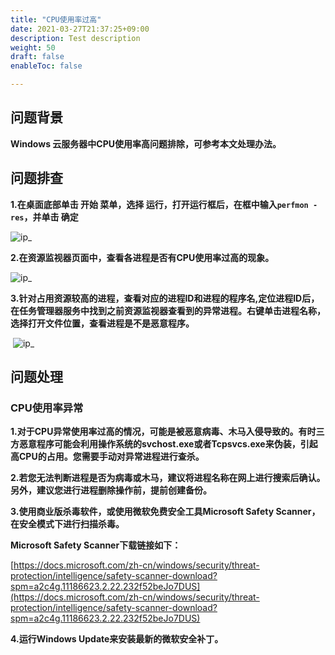 ```yaml
---
title: "CPU使用率过高"
date: 2021-03-27T21:37:25+09:00
description: Test description
weight: 50
draft: false
enableToc: false

---
```


## 问题背景

**Windows 云服务器中CPU使用率高问题排除，可参考本文处理办法。**



## 问题排查

**1.在桌面底部单击 开始 菜单，选择 运行，打开运行框后，在框中输入`perfmon -res`，并单击 确定**

 ![ip_](../../../_images/windows_ip1.png)



**2.在资源监视器页面中，查看各进程是否有CPU使用率过高的现象。**

 ![ip_](../../../_images/windows_ip2.png)



**3.针对占用资源较高的进程，查看对应的进程ID和进程的程序名,定位进程ID后，在任务管理器服务中找到之前资源监视器查看到的异常进程。右键单击进程名称，选择打开文件位置，查看进程是不是恶意程序。**

​    ![ip_](../../../_images/windows_ip3.png)



## 问题处理

### CPU使用率异常

  **1.对于CPU异常使用率过高的情况，可能是被恶意病毒、木马入侵导致的。有时三方恶意程序可能会利用操作系统的svchost.exe或者Tcpsvcs.exe来伪装，引起高CPU的占用。您需要手动对异常进程进行查杀。**



 **2.若您无法判断进程是否为病毒或木马，建议将进程名称在网上进行搜索后确认。另外，建议您进行进程删除操作前，提前创建备份。**



**3.使用商业版杀毒软件，或使用微软免费安全工具Microsoft Safety Scanner，在安全模式下进行扫描杀毒。**

**Microsoft Safety Scanner下载链接如下：**

[https://docs.microsoft.com/zh-cn/windows/security/threat-protection/intelligence/safety-scanner-download?spm=a2c4g.11186623.2.22.232f52beJo7DUS](https://docs.microsoft.com/zh-cn/windows/security/threat-protection/intelligence/safety-scanner-download?spm=a2c4g.11186623.2.22.232f52beJo7DUS)

**4.运行Windows Update来安装最新的微软安全补丁。**

